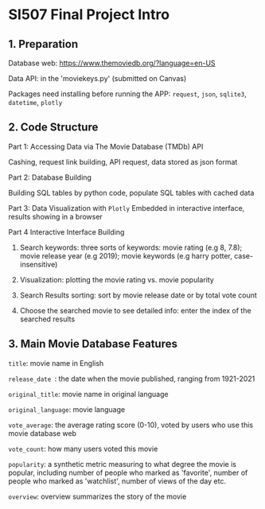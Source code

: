 # SI507 Final Project Intro


## 1. Preparation

Database web: https://www.themoviedb.org/?language=en-US

Data API: in the 'moviekeys.py' (submitted on Canvas)

Packages need installing before running the APP: `request`, `json`, `sqlite3`, `datetime`, `plotly`



## 2. Code Structure

Part 1: Accessing Data via The Movie Database (TMDb) API 

Cashing, request link building, API request, data stored as json format

Part 2: Database Building

Building SQL tables by python code, populate SQL tables with cached data 

Part 3: Data Visualization with `Plotly` 
Embedded in interactive interface, results showing in a browser

Part 4 Interactive Interface Building

1. Search keywords: three sorts of keywords: movie rating (e.g 8, 7.8); 
   movie release year (e.g 2019); movie keywords (e.g harry potter, case-insensitive) 


2. Visualization: plotting the movie rating vs. movie popularity


3. Search Results sorting: sort by movie release date or by total vote count


4. Choose the searched movie to see detailed info: enter the index of the searched results



## 3. Main Movie Database Features

`title`: movie name in English

`release_date `: the date when the movie published, ranging from 1921-2021

`original_title`: movie name in original language

`original_language`: movie language

`vote_average`: the average rating score (0-10), voted by users who use this movie database web

`vote_count`: how many users voted this movie

`popularity`: a synthetic metric measuring to what degree the movie is popular, including number of people 
who marked as 'favorite', number of people who marked as 'watchlist', number of views of the day etc.

`overview`: overview summarizes the story of the movie





